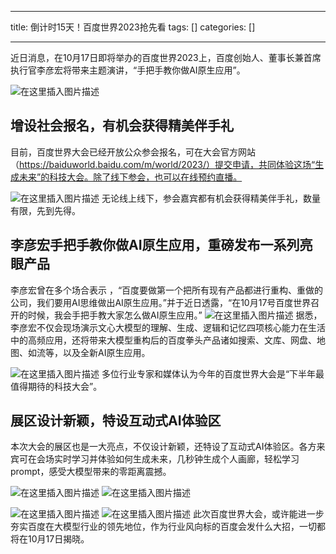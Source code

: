
--- 
title:  倒计时15天！百度世界2023抢先看 
tags: []
categories: [] 

---
近日消息，在10月17日即将举办的百度世界2023上，百度创始人、董事长兼首席执行官李彦宏将带来主题演讲，“手把手教你做AI原生应用”。

<img src="https://img-blog.csdnimg.cn/37f5baebad3e4c82a30e6850e960d831.png#pic_center" alt="在这里插入图片描述">

## 增设社会报名，有机会获得精美伴手礼

目前，百度世界大会已经开放公众参会报名，可在大会官方网站（https://baiduworld.baidu.com/m/world/2023/）提交申请，共同体验这场“生成未来”的科技大会。除了线下参会，也可以在线预约直播。

<img src="https://img-blog.csdnimg.cn/abddf231db24428b969c79a8bc494d11.png#pic_center" alt="在这里插入图片描述"> 无论线上线下，参会嘉宾都有机会获得精美伴手礼，数量有限，先到先得。

## 李彦宏手把手教你做AI原生应用，重磅发布一系列亮眼产品

李彦宏曾在多个场合表示 ，“百度要做第一个把所有现有产品都进行重构、重做的公司，我们要用AI思维做出AI原生应用。”并于近日透露，“在10月17号百度世界召开的时候，我会手把手教大家怎么做AI原生应用。” <img src="https://img-blog.csdnimg.cn/56b2ebd67e7f4c3d8231f7cb7b63a2ac.png#pic_center" alt="在这里插入图片描述"> 据悉，李彦宏不仅会现场演示文心大模型的理解、⽣成、逻辑和记忆四项核心能⼒在生活中的高频应用，还将带来大模型重构后的百度拳头产品诸如搜索、文库、网盘、地图、如流等，以及全新AI原生应用。

<img src="https://img-blog.csdnimg.cn/d03ff3be95ed404a98766bd897abaeed.png#pic_center" alt="在这里插入图片描述"> 多位行业专家和媒体认为今年的百度世界大会是“下半年最值得期待的科技大会”。

## 展区设计新颖，特设互动式AI体验区

本次大会的展区也是一大亮点，不仅设计新颖，还特设了互动式AI体验区。各方来宾可在会场实时学习并体验如何生成未来，几秒钟生成个人画廊，轻松学习prompt，感受大模型带来的零距离震撼。

<img src="https://img-blog.csdnimg.cn/e955d497c8da4dad9fd2f9df1d160fb8.png#pic_center" alt="在这里插入图片描述"> <img src="https://img-blog.csdnimg.cn/73377dc971d74f2a8276cc463f96c2d0.png#pic_center" alt="在这里插入图片描述">

<img src="https://img-blog.csdnimg.cn/e2681c8920d44b5a8ce3342dcaecac76.png#pic_center" alt="在这里插入图片描述"> <img src="https://img-blog.csdnimg.cn/db26aca1c2bb4a6aaa1d93ff20a5876f.png#pic_center" alt="在这里插入图片描述"> 此次百度世界大会，或许能进一步夯实百度在大模型行业的领先地位，作为行业风向标的百度会发什么大招，一切都将在10月17日揭晓。
